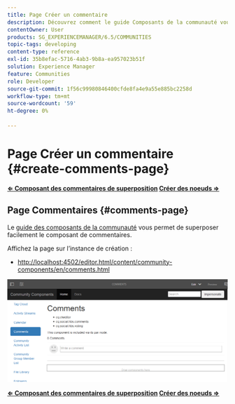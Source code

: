 ```yaml
---
title: Page Créer un commentaire
description: Découvrez comment le guide Composants de la communauté vous permet d’expérimenter facilement le recouvrement du composant Commentaires .
contentOwner: User
products: SG_EXPERIENCEMANAGER/6.5/COMMUNITIES
topic-tags: developing
content-type: reference
exl-id: 35b8efac-5716-4ab3-9b8a-ea957023b51f
solution: Experience Manager
feature: Communities
role: Developer
source-git-commit: 1f56c99980846400cfde8fa4e9a55e885bc2258d
workflow-type: tm+mt
source-wordcount: '59'
ht-degree: 0%

---
```


# Page Créer un commentaire {#create-comments-page}

**[⇐ Composant des commentaires de superposition](overlay-comments.md) [Créer des noeuds ⇒](overlay-create-nodes.md)**

## Page Commentaires {#comments-page}

Le [guide des composants de la communauté](components-guide.md) vous permet de superposer facilement le composant de commentaires.

Affichez la page sur l’instance de création :

* [http://localhost:4502/editor.html/content/community-components/en/comments.html](http://localhost:4502/editor.html/content/community-components/en/comments.html)

![comments](assets/comments.png)

**[⇐ Composant des commentaires de superposition](overlay-comments.md) [Créer des noeuds ⇒](overlay-create-nodes.md)**
